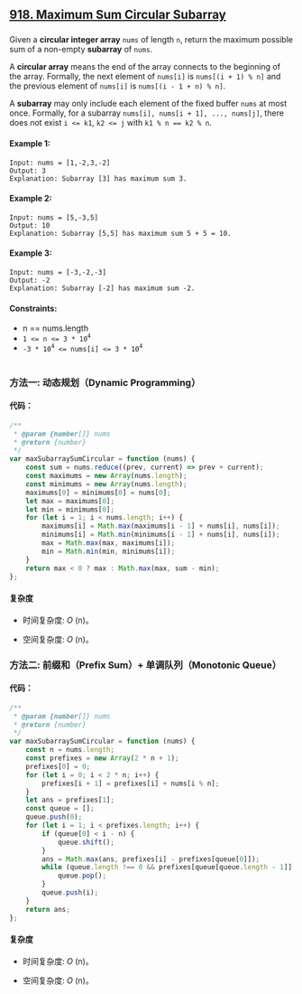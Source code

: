 ## [918. Maximum Sum Circular Subarray](https://leetcode.com/problems/maximum-sum-circular-subarray/)

###

Given a **circular integer array** `nums` of length `n`, return the maximum possible sum of a non-empty **subarray** of `nums`.

A **circular array** means the end of the array connects to the beginning of the array. Formally, the next element of `nums[i]` is `nums[(i + 1) % n]` and the previous element of `nums[i]` is `nums[(i - 1 + n) % n]`.

A **subarray** may only include each element of the fixed buffer `nums` at most once. Formally, for a subarray `nums[i], nums[i + 1], ..., nums[j]`, there does not exist `i <= k1`, `k2 <= j` with `k1 % n == k2 % n`.

#### Example 1:

```
Input: nums = [1,-2,3,-2]
Output: 3
Explanation: Subarray [3] has maximum sum 3.
```

#### Example 2:

```
Input: nums = [5,-3,5]
Output: 10
Explanation: Subarray [5,5] has maximum sum 5 + 5 = 10.
```

#### Example 3:

```
Input: nums = [-3,-2,-3]
Output: -2
Explanation: Subarray [-2] has maximum sum -2.
```

#### Constraints:

-   n == nums.length
-   `1 <= n <= 3 * 10`<sup>`4`</sup>
-   `-3 * 10`<sup>`4`</sup>` <= nums[i] <= 3 * 10`<sup>`4`</sup>

#

### 方法一: 动态规划（Dynamic Programming）

#### 代码：

```javascript
/**
 * @param {number[]} nums
 * @return {number}
 */
var maxSubarraySumCircular = function (nums) {
    const sum = nums.reduce((prev, current) => prev + current);
    const maximums = new Array(nums.length);
    const minimums = new Array(nums.length);
    maximums[0] = minimums[0] = nums[0];
    let max = maximums[0];
    let min = minimums[0];
    for (let i = 1; i < nums.length; i++) {
        maximums[i] = Math.max(maximums[i - 1] + nums[i], nums[i]);
        minimums[i] = Math.min(minimums[i - 1] + nums[i], nums[i]);
        max = Math.max(max, maximums[i]);
        min = Math.min(min, minimums[i]);
    }
    return max < 0 ? max : Math.max(max, sum - min);
};
```

#### 复杂度

-   时间复杂度: _O_ (n)。

-   空间复杂度: _O_ (n)。

### 方法二: 前缀和（Prefix Sum）+ 单调队列（Monotonic Queue）

#### 代码：

```javascript
/**
 * @param {number[]} nums
 * @return {number}
 */
var maxSubarraySumCircular = function (nums) {
    const n = nums.length;
    const prefixes = new Array(2 * n + 1);
    prefixes[0] = 0;
    for (let i = 0; i < 2 * n; i++) {
        prefixes[i + 1] = prefixes[i] + nums[i % n];
    }
    let ans = prefixes[1];
    const queue = [];
    queue.push(0);
    for (let i = 1; i < prefixes.length; i++) {
        if (queue[0] < i - n) {
            queue.shift();
        }
        ans = Math.max(ans, prefixes[i] - prefixes[queue[0]]);
        while (queue.length !== 0 && prefixes[queue[queue.length - 1]] >= prefixes[i]) {
            queue.pop();
        }
        queue.push(i);
    }
    return ans;
};
```

#### 复杂度

-   时间复杂度: _O_ (n)。

-   空间复杂度: _O_ (n)。
